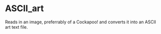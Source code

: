 # ASCII_art

Reads in an image, preferrably of a Cockapoo! and converts it into an ASCII art text file.
